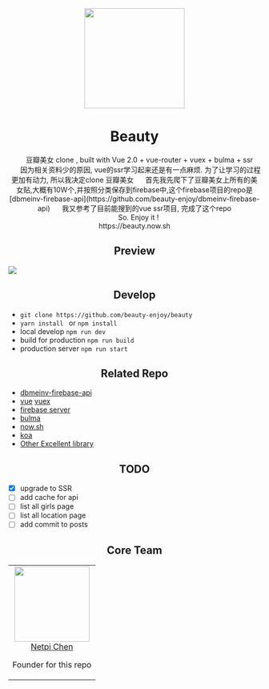 <div align="center">
  <a href="https://beauty.now.sh ">
        <img width="200" heigth="200" src="https://olxvlcccu.qnssl.com/blog/1b1yv.png?imageslim">
  </a>
  <h1>Beauty</h1>
  <p>  
      豆瓣美女 clone , built with Vue 2.0 + vue-router + vuex + bulma + ssr <br/>    
      因为相关资料少的原因, vue的ssr学习起来还是有一点麻烦. 为了让学习的过程更加有动力, 所以我决定clone 豆瓣美女 
      首先我先爬下了豆瓣美女上所有的美女贴,大概有10W个,并按照分类保存到firebase中,这个firebase项目的repo是 [dbmeinv-firebase-api](https://github.com/beauty-enjoy/dbmeinv-firebase-api)
      我又参考了目前能搜到的vue ssr项目, 完成了这个repo <br/>
      So. Enjoy it ! <br/>
      https://beauty.now.sh 
  <p>
</div>

<h2 align="center">Preview</h2>

![](https://olxvlcccu.qnssl.com/blog/y96bi.jpg?imageslim)
<h2 align="center">Develop </h2>

* `git clone https://github.com/beauty-enjoy/beauty` 
* `yarn install ` or `npm install `
* local develop `npm run dev`
* build for production `npm run build`
* production server `npm run start `


<h2 align="center">Related Repo </h2>

* [dbmeinv-firebase-api](https://github.com/beauty-enjoy/dbmeinv-firebase-api)
* [vue](https://github.com/vuejs/vue) [vuex](https://github.com/vuejs/vuex)
* [firebase server](https://firebase.google.com/docs/server/setup)
* [bulma](https://github.com/jgthms/bulma)
* [now.sh](https://now.sh)
* [koa](https://github.com/koajs/koa)
* [Other Excellent library](https://github.com/beauty-enjoy/beauty/blob/master/package.json) 

<h2 align="center">TODO </h2>

- [x] upgrade to SSR
- [ ] add cache for api
- [ ] list all girls page
- [ ] list all location page
- [ ] add commit to posts

<h2 align="center">Core Team</h2>

<table>
  <tbody>
    <tr>
      <td align="center" valign="top">
        <img width="150" height="150" src="https://github.com/netpi.png?s=150">
        <br>
        <a href="https://github.com/netpi">Netpi Chen</a>        
        <p>Founder for this repo</p>
      </td>      
     </tr>
  </tbody>
</table>
